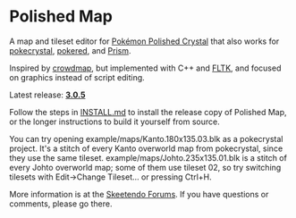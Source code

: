 # Polished Map

A map and tileset editor for [Pokémon Polished Crystal](https://github.com/roukaour/polishedcrystal) that also works for [pokecrystal](https://github.com/pret/pokecrystal), [pokered](https://github.com/pret/pokered), and [Prism](https://www.reddit.com/r/PokemonPrism/).

Inspired by [crowdmap](https://github.com/yenatch/crowdmap), but implemented with C++ and [FLTK](http://www.fltk.org/), and focused on graphics instead of script editing.

Latest release: [**3.0.5**](https://github.com/roukaour/polished-map/releases/tag/v3.0.5)

Follow the steps in [INSTALL.md](INSTALL.md) to install the release copy of Polished Map, or the longer instructions to build it yourself from source.

You can try opening example/maps/Kanto.180x135.03.blk as a pokecrystal project. It's a stitch of every Kanto overworld map from pokecrystal, since they use the same tileset. example/maps/Johto.235x135.01.blk is a stitch of every Johto overworld map; some of them use tileset 02, so try switching tilesets with Edit→Change Tileset… or pressing Ctrl+H.

More information is at the [Skeetendo Forums](https://hax.iimarckus.org/topic/7222/). If you have questions or comments, please go there.

